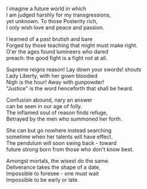 I imagine a future world in which\
I am judged harshly for my transgressions,\
yet unknown. To those Posterity rich,\
I only wish love and peace and passion.

I learned of a past brutish and bare\
Forged by those teaching that might must make right.\
O'er the ages found lumineers who dared\
preach: the good fight is a fight not at all.

Supreme reigns reason! Lay down your swords! shouts\
Lady Liberty, with her gown bloodied\
Nigh is the hour! Away with gunpowder!\
"Justice" is the word henceforth that shall be heard.

Confusion abound, nary an answer\
can be seen in our age of folly.\
The inflamed soul of reason finds refuge,\
Betrayed by the men who summoned her forth.

She can but go nowhere instead searching\
sometime when her talents will have effect.\
The pendulum will soon swing back - toward\
future strong born from those who don't know best.

Amongst mortals, the wisest do the same.\
Deliverance takes the shape of a date,\
Impossible to foresee - one must wait\
Impossible to be early or late.